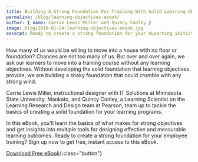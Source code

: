 ```yaml
---
title: Building A Strong Foundation For Training With Solid Learning Objectives
permalink: /blog/learning-objectives-ebook/
author: { name: Carrie Lewis Miller and Quincy Conley }
image: blog/2018-01-24-learning-objectives-ebook.jpg
excerpt: Ready to create a strong foundation for your eLearning initiatives? Learn the basics of creating solid learning objectives from industry experts.
---
```


How many of us would be willing to move into a house with no floor or foundation?
Chances are not too many of us. But over and over again, we ask our learners to move into a training course without any learning objectives. Without developing the solid foundation that learning objectives provide, we are building a shaky foundation that could crumble with any strong wind.

Carrie Lewis Miller, instructional designer with IT Solutions at Minnesota State University, Mankato, and Quincy Conley, a Learning Scientist on the Learning Research and Design team at Pearson, team up to tackle the basics of creating a solid foundation for your learning programs.

In this eBook, you'll learn the basics of what makes for strong objectives and get insights into multiple tools for designing effective and measurable learning outcomes.
Ready to create a strong foundation for your employee training? Sign up now to get free, instant access to this eBook.

[Download Free eBook](https://lf225-a96372.pages.infusionsoft.net){:class="button"}
